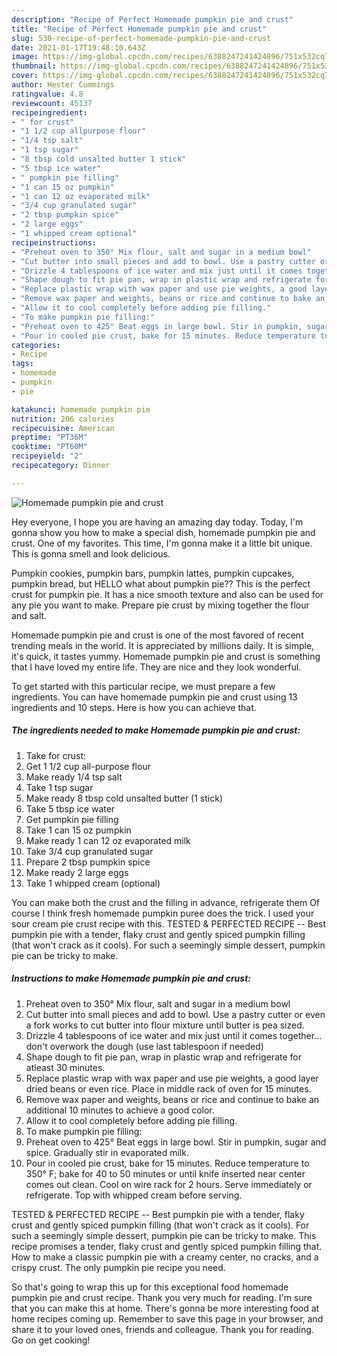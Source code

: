 ```yaml
---
description: "Recipe of Perfect Homemade pumpkin pie and crust"
title: "Recipe of Perfect Homemade pumpkin pie and crust"
slug: 530-recipe-of-perfect-homemade-pumpkin-pie-and-crust
date: 2021-01-17T19:48:10.643Z
image: https://img-global.cpcdn.com/recipes/6388247241424896/751x532cq70/homemade-pumpkin-pie-and-crust-recipe-main-photo.jpg
thumbnail: https://img-global.cpcdn.com/recipes/6388247241424896/751x532cq70/homemade-pumpkin-pie-and-crust-recipe-main-photo.jpg
cover: https://img-global.cpcdn.com/recipes/6388247241424896/751x532cq70/homemade-pumpkin-pie-and-crust-recipe-main-photo.jpg
author: Hester Cummings
ratingvalue: 4.8
reviewcount: 45137
recipeingredient:
- " for crust"
- "1 1/2 cup allpurpose flour"
- "1/4 tsp salt"
- "1 tsp sugar"
- "8 tbsp cold unsalted butter 1 stick"
- "5 tbsp ice water"
- " pumpkin pie filling"
- "1 can 15 oz pumpkin"
- "1 can 12 oz evaporated milk"
- "3/4 cup granulated sugar"
- "2 tbsp pumpkin spice"
- "2 large eggs"
- "1 whipped cream optional"
recipeinstructions:
- "Preheat oven to 350° Mix flour, salt and sugar in a medium bowl"
- "Cut butter into small pieces and add to bowl. Use a pastry cutter or even a fork works to cut butter into flour mixture until butter is pea sized."
- "Drizzle 4 tablespoons of ice water and mix just until it comes together... don&#39;t overwork the dough (use last tablespoon if needed)"
- "Shape dough to fit pie pan, wrap in plastic wrap and refrigerate for atleast 30 minutes."
- "Replace plastic wrap with wax paper and use pie weights, a good layer dried beans or even rice. Place in middle rack of oven for 15 minutes."
- "Remove wax paper and weights, beans or rice and continue to bake an additional 10 minutes to achieve a good color."
- "Allow it to cool completely before adding pie filling."
- "To make pumpkin pie filling:"
- "Preheat oven to 425° Beat eggs in large bowl. Stir in pumpkin, sugar and spice. Gradually stir in evaporated milk."
- "Pour in cooled pie crust, bake for 15 minutes. Reduce temperature to 350° F; bake for 40 to 50 minutes or until knife inserted near center comes out clean. Cool on wire rack for 2 hours. Serve immediately or refrigerate. Top with whipped cream before serving."
categories:
- Recipe
tags:
- homemade
- pumpkin
- pie

katakunci: homemade pumpkin pie 
nutrition: 206 calories
recipecuisine: American
preptime: "PT36M"
cooktime: "PT60M"
recipeyield: "2"
recipecategory: Dinner

---
```



![Homemade pumpkin pie and crust](https://img-global.cpcdn.com/recipes/6388247241424896/751x532cq70/homemade-pumpkin-pie-and-crust-recipe-main-photo.jpg)

Hey everyone, I hope you are having an amazing day today. Today, I'm gonna show you how to make a special dish, homemade pumpkin pie and crust. One of my favorites. This time, I'm gonna make it a little bit unique. This is gonna smell and look delicious.

Pumpkin cookies, pumpkin bars, pumpkin lattes, pumpkin cupcakes, pumpkin bread, but HELLO what about pumpkin pie?? This is the perfect crust for pumpkin pie. It has a nice smooth texture and also can be used for any pie you want to make. Prepare pie crust by mixing together the flour and salt.

Homemade pumpkin pie and crust is one of the most favored of recent trending meals in the world. It is appreciated by millions daily. It is simple, it's quick, it tastes yummy. Homemade pumpkin pie and crust is something that I have loved my entire life. They are nice and they look wonderful.


To get started with this particular recipe, we must prepare a few ingredients. You can have homemade pumpkin pie and crust using 13 ingredients and 10 steps. Here is how you can achieve that.

<!--inarticleads1-->

##### The ingredients needed to make Homemade pumpkin pie and crust:

1. Take  for crust:
1. Get 1 1/2 cup all-purpose flour
1. Make ready 1/4 tsp salt
1. Take 1 tsp sugar
1. Make ready 8 tbsp cold unsalted butter (1 stick)
1. Take 5 tbsp ice water
1. Get  pumpkin pie filling
1. Take 1 can 15 oz pumpkin
1. Make ready 1 can 12 oz evaporated milk
1. Take 3/4 cup granulated sugar
1. Prepare 2 tbsp pumpkin spice
1. Make ready 2 large eggs
1. Take 1 whipped cream (optional)


You can make both the crust and the filling in advance, refrigerate them Of course I think fresh homemade pumpkin puree does the trick. I used your sour cream pie crust recipe with this. TESTED &amp; PERFECTED RECIPE -- Best pumpkin pie with a tender, flaky crust and gently spiced pumpkin filling (that won&#39;t crack as it cools). For such a seemingly simple dessert, pumpkin pie can be tricky to make. 

<!--inarticleads2-->

##### Instructions to make Homemade pumpkin pie and crust:

1. Preheat oven to 350° Mix flour, salt and sugar in a medium bowl
1. Cut butter into small pieces and add to bowl. Use a pastry cutter or even a fork works to cut butter into flour mixture until butter is pea sized.
1. Drizzle 4 tablespoons of ice water and mix just until it comes together... don&#39;t overwork the dough (use last tablespoon if needed)
1. Shape dough to fit pie pan, wrap in plastic wrap and refrigerate for atleast 30 minutes.
1. Replace plastic wrap with wax paper and use pie weights, a good layer dried beans or even rice. Place in middle rack of oven for 15 minutes.
1. Remove wax paper and weights, beans or rice and continue to bake an additional 10 minutes to achieve a good color.
1. Allow it to cool completely before adding pie filling.
1. To make pumpkin pie filling:
1. Preheat oven to 425° Beat eggs in large bowl. Stir in pumpkin, sugar and spice. Gradually stir in evaporated milk.
1. Pour in cooled pie crust, bake for 15 minutes. Reduce temperature to 350° F; bake for 40 to 50 minutes or until knife inserted near center comes out clean. Cool on wire rack for 2 hours. Serve immediately or refrigerate. Top with whipped cream before serving.


TESTED &amp; PERFECTED RECIPE -- Best pumpkin pie with a tender, flaky crust and gently spiced pumpkin filling (that won&#39;t crack as it cools). For such a seemingly simple dessert, pumpkin pie can be tricky to make. This recipe promises a tender, flaky crust and gently spiced pumpkin filling that. How to make a classic pumpkin pie with a creamy center, no cracks, and a crispy crust. The only pumpkin pie recipe you need. 

So that's going to wrap this up for this exceptional food homemade pumpkin pie and crust recipe. Thank you very much for reading. I'm sure that you can make this at home. There's gonna be more interesting food at home recipes coming up. Remember to save this page in your browser, and share it to your loved ones, friends and colleague. Thank you for reading. Go on get cooking!
